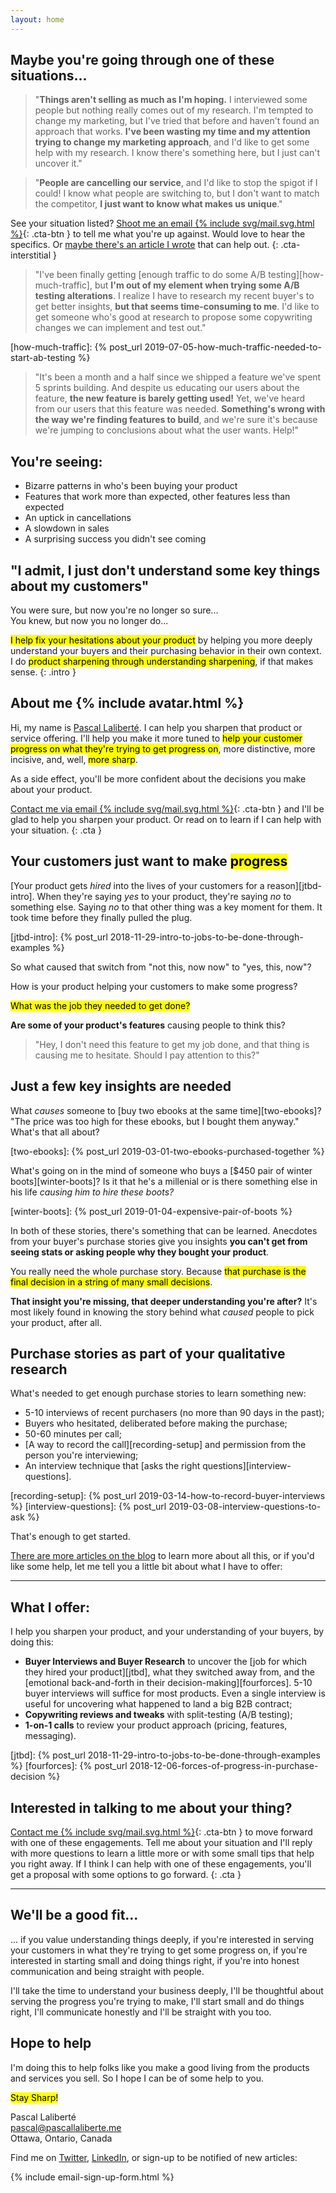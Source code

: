 ```yaml
---
layout: home
---
```


## Maybe you're going through one of these situations...

<div class="home-situation-quotes" markdown="1">

> "**Things aren't selling as much as I'm hoping.** I interviewed some people but nothing really comes out of my research. I'm tempted to change my marketing, but I've tried that before and haven't found an approach that works. **I've been wasting my time and my attention trying to change my marketing approach**, and I'd like to get some help with my research. I know there's something here, but I just can't uncover it."

> "**People are cancelling our service**, and I'd like to stop the spigot if I could! I know what people are switching to, but I don't want to match the competitor, **I just want to know what makes us unique**."

See your situation listed? [Shoot me an email {% include svg/mail.svg.html %}](mailto:pascal@pascallaliberte.me){: .cta-btn } to tell me what you're up against. Would love to hear the specifics. Or [maybe there's an article I wrote](/articles) that can help out.
{: .cta-interstitial }

> "I've been finally getting [enough traffic to do some A/B testing][how-much-traffic], but **I'm out of my element when trying some A/B testing alterations**. I realize I have to research my recent buyer's to get better insights, **but that seems time-consuming to me**. I'd like to get someone who's good at research to propose some copywriting changes we can implement and test out."

[how-much-traffic]: {% post_url 2019-07-05-how-much-traffic-needed-to-start-ab-testing %}

> "It's been a month and a half since we shipped a feature we've spent 5 sprints building. And despite us educating our users about the feature, **the new feature is barely getting used!** Yet, we've heard from our users that this feature was needed. **Something's wrong with the way we're finding features to build**, and we're sure it's because we're jumping to conclusions about what the user wants. Help!"

</div>

## You're seeing:

* Bizarre patterns in who's been buying your product
* Features that work more than expected, other features less than expected
* An uptick in cancellations 
* A slowdown in sales
* A surprising success you didn't see coming

## "I admit, I just don't understand some key things about my customers"

You were sure, but now you're no longer so sure...  
You knew, but now you no longer do...  

<mark>I help fix your hesitations about your product</mark> by helping you more deeply understand your buyers and their purchasing behavior in their own context. I do <mark>product sharpening through understanding sharpening</mark>, if that makes sense.
{: .intro }

<aside class="home-personal-intro" markdown="1">

<h2>About me {% include avatar.html %}</h2>

Hi, my name is [Pascal Laliberté](https://pascallaliberte.me). I can help you sharpen that product or service offering. I'll help you make it more tuned to <mark>help your customer progress on what they're trying to get progress on</mark>, more distinctive, more incisive, and, well, <mark>more sharp</mark>.

As a side effect, you'll be more confident about the decisions you make about your product.

[Contact me via email {% include svg/mail.svg.html %}](mailto:pascal@pascallaliberte.me){: .cta-btn } and I'll be glad to help you sharpen your product. Or read on to learn if I can help with your situation.
{: .cta }

</aside>

## Your customers just want to make <mark>progress</mark>

[Your product gets _hired_ into the lives of your customers for a reason][jtbd-intro]. When they're saying _yes_ to your product, they're saying _no_ to something else. Saying _no_ to that other thing was a key moment for them. It took time before they finally pulled the plug.

[jtbd-intro]: {% post_url 2018-11-29-intro-to-jobs-to-be-done-through-examples %}

So what caused that switch from "not this, now now" to "yes, this, now"?

How is your product helping your customers to make some progress?

<mark>What was the job they needed to get done?</mark>

**Are some of your product's features** causing people to think this?

> "Hey, I don't need this feature to get my job done, and that thing is causing me to hesitate. Should I pay attention to this?"

## Just a few key insights are needed

What _causes_ someone to [buy two ebooks at the same time][two-ebooks]? "The price was too high for these ebooks, but I bought them anyway." What's that all about?

[two-ebooks]: {% post_url 2019-03-01-two-ebooks-purchased-together %}

What's going on in the mind of someone who buys a [$450 pair of winter boots][winter-boots]? Is it that he's a millenial or is there something else in his life _causing him to hire these boots?_

[winter-boots]: {% post_url 2019-01-04-expensive-pair-of-boots %}

In both of these stories, there's something that can be learned. Anecdotes from your buyer's purchase stories give you insights **you can't get from seeing stats or asking people why they bought your product**.

You really need the whole purchase story. Because <mark>that purchase is the final decision in a string of many small decisions</mark>.

**That insight you're missing, that deeper understanding you're after?** It's most likely found in knowing the story behind what _caused_ people to pick your product, after all.

## Purchase stories as part of your qualitative research

What's needed to get enough purchase stories to learn something new:

* 5-10 interviews of recent purchasers (no more than 90 days in the past);
* Buyers who hesitated, deliberated before making the purchase;
* 50-60 minutes per call;
* [A way to record the call][recording-setup] and permission from the person you're interviewing;
* An interview technique that [asks the right questions][interview-questions].

[recording-setup]: {% post_url 2019-03-14-how-to-record-buyer-interviews %}
[interview-questions]: {% post_url 2019-03-08-interview-questions-to-ask %}

That's enough to get started.

[There are more articles on the blog](/articles) to learn more about all this, or if you'd like some help, let me tell you a little bit about what I have to offer:

---

## What I offer:

I help you sharpen your product, and your understanding of your buyers, by doing this:

* **Buyer Interviews and Buyer Research** to uncover the [job for which they hired your product][jtbd], what they switched away from, and the [emotional back-and-forth in their decision-making][fourforces]. 5-10 buyer interviews will suffice for most products. Even a single interview is useful for uncovering what happened to land a big B2B contract;
* **Copywriting reviews and tweaks** with split-testing (A/B testing);
* **1-on-1 calls** to review your product approach (pricing, features, messaging).

[jtbd]: {% post_url 2018-11-29-intro-to-jobs-to-be-done-through-examples %}
[fourforces]: {% post_url 2018-12-06-forces-of-progress-in-purchase-decision %}

## Interested in talking to me about your thing?

[Contact me {% include svg/mail.svg.html %}](mailto:pascal@pascallaliberte.me){: .cta-btn } to move forward with one of these engagements. Tell me about your situation and I'll reply with more questions to learn a little more or with some small tips that help you right away. If I think I can help with one of these engagements, you'll get a proposal with some options to go forward.
{: .cta }

---

## We'll be a good fit...

... if you value understanding things deeply, if you're interested in serving your customers in what they're trying to get some progress on, if you're interested in starting small and doing things right, if you're into honest communication and being straight with people.

I'll take the time to understand your business deeply, I'll be thoughtful about serving the progress you're trying to make, I'll start small and do things right, I'll communicate honestly and I'll be straight with you too.

## Hope to help

I'm doing this to help folks like you make a good living from the products and services you sell. So I hope I can be of some help to you.

<mark>Stay Sharp!</mark>  

Pascal Laliberté  
[pascal@pascallaliberte.me](mailto:pascal@pascallaliberte.me)  
Ottawa, Ontario, Canada

Find me on [Twitter][twitter], [LinkedIn][linkedin], or sign-up to be notified of new articles:

[twitter]: https://twitter.com/pascallaliberte
[linkedin]: https://www.linkedin.com/in/pascallaliberte/ 

{% include email-sign-up-form.html %}

